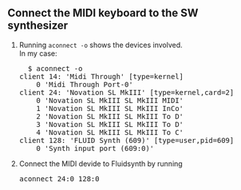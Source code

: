 <h2>Connect the MIDI keyboard to the SW synthesizer</h1>
<ol>
<li>Running <code>aconnect -o</code> shows the devices involved.<br>In my case:
<pre>
  $ aconnect -o
client 14: 'Midi Through' [type=kernel]
    0 'Midi Through Port-0'
client 24: 'Novation SL MkIII' [type=kernel,card=2]
    0 'Novation SL MkIII SL MkIII MIDI'
    1 'Novation SL MkIII SL MkIII InCo'
    2 'Novation SL MkIII SL MkIII To D'
    3 'Novation SL MkIII SL MkIII To D'
    4 'Novation SL MkIII SL MkIII To C'
client 128: 'FLUID Synth (609)' [type=user,pid=609]
    0 'Synth input port (609:0)'
</pre>
</li>
<li>Connect the MIDI devide to Fluidsynth by running <pre>aconnect 24:0 128:0</pre></li>
</ol>
